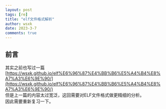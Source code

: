 ```yaml
---
layout: post
tags: [re]
title: "elf文件格式解析"
author: wsxk
date: 2023-3-7
comments: true
---
```



## 前言<br>
其实之前也写过一篇[https://wsxk.github.io/elf%E6%96%87%E4%BB%B6%E5%A4%B4%E8%A7%A3%E6%9E%90/](https://wsxk.github.io/elf%E6%96%87%E4%BB%B6%E5%A4%B4%E8%A7%A3%E6%9E%90/)<br>
但是上一篇的内容太过宽泛，这回需要对ELF文件格式做更精细的分析。<br>
因此需要重新复习一下。<br>

